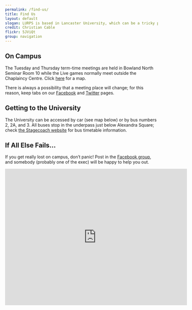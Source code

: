 ```yaml
---
permalink: /find-us/
title: Find Us
layout: default
slogan: LURPS is based in Lancaster University, which can be a tricky place to get around. If you need to find out where we are, check out the map below.
credit: Christian Cable
flickr: 5JViQt
group: navigation
---
```

## On Campus

The Tuesday and Thursday term-time meetings are held in Bowland North Seminar Room 10 while the Live games normally meet outside the Chaplaincy Centre. Click [here](http://www.lancaster.ac.uk/media/lancaster-university/content-assets/documents/maps/campus.pdf) for a map.

There is always a possibility that a meeting place will change; for this reason, keep tabs on our [Facebook](http://www.facebook.com/hellolurps) and [Twitter](http://www.twitter.com/hellolurps) pages.

## Getting to the University

The University can be accessed by car (see map below) or by bus numbers 2, 2A, and 3. All buses stop in the underpass just below Alexandra Square; check [the Stagecoach website](http://www.stagecoachbus.com) for bus timetable information.

## If All Else Fails...

If you get really lost on campus, don&rsquo;t panic! Post in the [Facebook group](http://www.facebook.com/groups/lurps), and somebody (probably one of the exec) will be happy to help you out.

<div class="maps">
    <iframe src="https://www.google.com/maps/embed?pb=!1m18!1m12!1m3!1d9378.283080759029!2d-2.787729000000013!3d54.01039399999975!2m3!1f0!2f0!3f0!3m2!1i1024!2i768!4f13.1!3m3!1m2!1s0x487b62fde5b79283%3A0x59097431b73c4007!2sLancaster+University!5e0!3m2!1sen!2s!4v1399998883029" width="600" height="450" frameborder="0" style="border:0"></iframe>
</div>